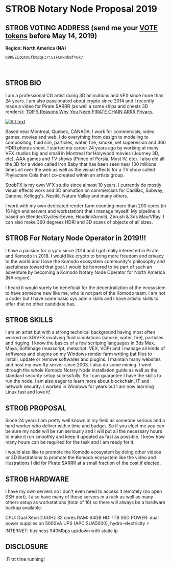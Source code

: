 # STROB Notary Node Proposal 2019

## STROB VOTING ADDRESS (send me your <a href="https://komodoelection.com/2-election-process/vote-token/">VOTE tokens</a> before May 14, 2019) ##
**Region: North America (NA)**

```
RRREEicQXX6fkmpqF3rTSsFCWx4b9fYUk7
```

<br>

## STROB BIO
I am a professional CG artist doing 3D animations and VFX since more than 24 years. I am also passionated about crypto since 2014 and I recently made a video for Pirate $ARRR (as well a some ships and chests 3D renders): <a href="https://www.youtube.com/watch?v=jWLLgYkouqE">TOP 5 Reasons Why You Need PIRATE CHAIN ARRR Privacy.</a>

[![Alt text](https://img.youtube.com/vi/jWLLgYkouqE/0.jpg)](https://www.youtube.com/watch?v=jWLLgYkouqE)

Based near Montreal, Quebec, CANADA, I work for commercials, video games, movies and web. I do everything from design to modeling to compositing, fluid sim, particles, water, fire, smoke, set supervision and 360 HDRI photos shoot. I started my career 24 years ago by working at many VFX studios big and small in Montreal for Holywood movies (Journey 3D, etc), AAA games and TV shows (Prince of Persia, Myst IV, etc). I also did all the 3D for a video called Iron Baby that has been seen near 100 millions times all over the web as well as the visual effects for a TV show called Phylactere Cola that I co-created within an artists group.

StrobFX is my own VFX studio since almost 10 years. I currently do mostly visual effects work and 3D animation on commercials for Cadillac, Subway, Danone, Kellogg's, Nestlé, Nature Valley and many others.

I work with my own dedicated render farm counting more than 200 cores (in 16 high end servers and workstation) that I manage myself. My pipeline is based on Blender/Cycles-Eevee, Houdini/Arnold, Zbrush & 3ds Max/VRay. I can also make 360 degrees HDRI and 3D scans of objects of all sizes.

## STROB For Notary Node Operator in 2019!!!
I have a passion for crypto since 2014 and I got really interested in Pirate and Komodo in 2018. I would like crypto to bring more freedom and privacy to the world and I love the Komodo ecosystem community's philosophy and usefulness toward that goal. I would be honored to be part of such an adventure by becoming a Komodo Notary Node Operator for North America (NA region).

I heard it would surely be beneficial for the decentraliztion of the ecosystem to have someone new like me, who is not part of the Komodo team. I am not a coder but I have some basic sys admin skills and I have artistic skills to offer that no other candidate has.

## STROB SKILLS
I am an artist but with a strong technical background having most often worked on 3D/VFX involving fluid simulations (smoke, water, fire), particles and rigging. I know the basics of a few scritping languages in 3ds Max, Maya, Softimage (maxscript, melscript, VEX, VOP) and I manage all kinds of softwares and plugins on my Windows render farm writing bat files to install, update or remove softwares and plugins. I maintain many websites and host my own ftp server since 2003. I also do some mining. I went through the whole Komodo Notary Node installation guide as well as the standard security setup sucessfully. So I can guarantee I have the skills to run the node. I am also eager to learn more about blockchain, IT and network security. I worked in Windows for years but I am now learning Linux fast and love it!

## STROB PROPOSAL
Since 24 years I am pretty well known in my field as someone serious and a hard worker who deliver within time and budget. So if you elect me you can be sure my node will be run seriously and I will put all the necessary hours to make it run smoothly and keep it updated as fast as possible. I know how many hours can be required for the task and I am ready for it.

I would also like to promote the Komodo ecosystem by doing other videos or 3D illustrations to promote the Komodo ecosystem like the video and illustrations I did for Pirate $ARRR at a small fraction of the cost if elected.

## STROB HARDWARE
I have my own servers so I don't even need to access it remotely (no open SSH port). I also have many of those servers in a rack as well as many others setup as workstations (total of 16) so there will always be a hardware backup available.

CPU: Dual Xeon 2.6GHz 32 cores
RAM: 64GB
HD: 1TB SSD
POWER: dual power supplies on 5000VA UPS (APC SUA5000), hydro-electricity ⚡️
INTERNET: business 940Mbps up/down with static ip

## DISCLOSURE
:First time running!








